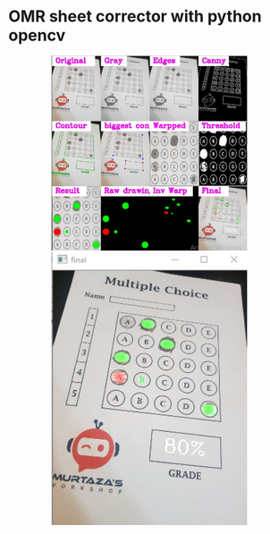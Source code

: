 # OMR sheet corrector with python opencv

<p align = "center">
<img src="ss2.JPG" width="350" title="hover text">
<img src="ss3.JPG" width="350" title="hover text">
</p>
